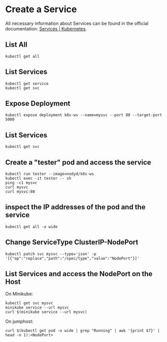 # Create a Service

All necessary information about Services can be found in the official documentation: [Services | Kubernetes](https://kubernetes.io/docs/concepts/services-networking/service/). 

## List All

```
kubectl get all
```

## List Services

```
kubectl get service
kubectl get svc
```

## Expose Deployment	

```
kubectl expose deployment k8s-ws --name=mysvc --port 80 --target-port 5000
```

## List Services

```
kubectl get svc
```

## Create a "tester" pod and access the service

```
kubectl run tester --image=nodyd/k8s-ws
kubectl exec -it tester -- sh
ping -c1 mysvc
curl mysvc
curl mysvc:80
```

## inspect the IP addresses of the pod and the service

```
kubectl get all -o wide
```

## Change ServiceType ClusterIP-NodePort

```
kubectl patch svc mysvc --type='json' -p '[{"op":"replace","path":"/spec/type","value":"NodePort"}]'
```

## List Services and access the NodePort on the Host

On Minikube:

```
kubectl get svc mysvc
minikube service --url mysvc
curl $(minikube service --url mysvc)
```

On jumphost:
```
curl $(kubectl get pod -o wide | grep "Running" | awk '{print $7}' | head -n 1):<NodePort>
```
